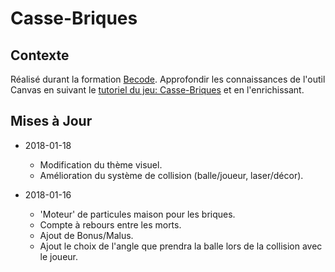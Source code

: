 # Casse-Briques

## Contexte

Réalisé durant la formation [Becode](http://www.becode.org/). Approfondir les connaissances de l'outil Canvas en suivant le [tutoriel du jeu: Casse-Briques](https://developer.mozilla.org/en-US/docs/Games/Tutorials/2D_Breakout_game_pure_JavaScript) et en l'enrichissant.

## Mises à Jour

* 2018-01-18
  * Modification du thème visuel.
  * Amélioration du système de collision (balle/joueur, laser/décor).
  
* 2018-01-16
  * 'Moteur' de particules maison pour les briques.
  * Compte à rebours entre les morts.
  * Ajout de Bonus/Malus.
  * Ajout le choix de l'angle que prendra la balle lors de la collision avec le joueur.
